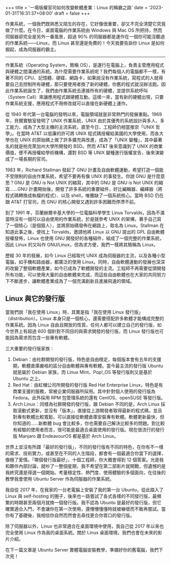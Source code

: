 +++
title = '一場版權官司如何改變軟體產業：Linux 的稱霸之路'
date = '2023-01-31T16:31:37+08:00'
draft = false
+++

作業系統，一個我們既熟悉又陌生的存在，它好像很重要，卻又不完全清楚它究竟做了什麼。在今日，桌面電腦的作業系統由 Windows 與 Mac OS 所把持，然而伺服器卻完全是另外一番風景，超過 90% 的伺服器都是運作在一個你可能沒聽過的作業系統——Linux，而 Linux 甚至還是免費的！今天我要告訴你 Linux 是如何掘起，成為伺服器的霸主。

---

作業系統（Operating System，簡稱 OS），是運行在電腦上，負責主管應用程式與硬體之間溝通的系統。為什麼需要作業系統呢？我們每個人的電腦都不一樣，有著不同的 CPU、記憶體、硬碟、網路卡，如果說沒有作業系統，寫程式的人就得要自己去控制所有硬體，那只要使用者換了新的硬體，你舊的程式就沒辦法跑。因此作業系統誕生了，我們由作業系統去連接所有的硬體，並提供系統呼叫（System Call）來讓應用程式跟硬體互動。這樣一來，當有新的硬體出現，只要作業系統支援，應用程式不用修改就可以直接在新硬體上運作。

從 1940 年代第一台電腦的發明以來，電腦領域就是非常熱門的發展重點。1969 年，貝爾實驗室發明了 UNIX 作業系統，UNIX 由於其優秀的系統設計與多人、多工能力，成為了大型主機的主流系統，直至今日，工程師仍相當推崇「UNIX 哲學」。在當時 AT&T 以低廉的許可將 UNIX 程式碼授權給美國的大學使用，而各大學也在 UNIX 的原始碼上做了許多擴充與改進，成為了「UNIX 變種」，其中最著名的就是柏克萊加州大學所開發的 BSD。然而 AT&T 後來意識到了 UNIX 的商業價值，便不再授權給學術機構，還對 BSD 等 UNIX 變種進行版權宣告，後來演變成了一場長期的官司。

1983 年，Richard Stallman 發起了 GNU 計畫及自由軟體運動，希望打造一個能不受限制的自由作業系統，希望不要再有像 UNIX 的事發生。你說 GNU 是什麼意思？GNU 是 GNU is Not UNIX 的縮寫，其中的 GNU 是 GNU is Not UNIX 的縮寫……GNU 計畫開始後，開發了許多系統的重要組件，好比編輯器、編繹器（將程式碼轉換成執檔的程式）、以及 shell，唯獨缺了一個系統核心。當時 BSD 仍在跟 AT&T 打官司，而 GNU 的核心開發又遇到許多困難而停滯不前。

到了 1991 年，芬蘭赫爾辛基大學的一位電腦科學學生 Linus Torvalds，因為不滿當時沒有一個可以自由使用的作業系統，於是就參考 UNIX 的架構，著手自己寫了一個核心（是個狠人），並將原始碼發佈在網路上，取名為 Linux。Stallman 在知道此事之後，便找上 Torvalds，邀請他將 Linux 以 GNU 提出的 GPL 自由軟體授權發佈，Linux 也使用 GNU 開發好的各種組件，組成了一個完整的作業系統，因此 Linux 的又叫作 GNU/Linux，但為求方便，我們一樣將其簡稱為 Linux。

歷經 30 年的發展，如今 Linux 已經取代 UNIX 成為伺服器的主流，以及各種小型電腦，如手機和路由器，都廣泛的使用 Linux。同時，自由軟體運動的發展也深深的改變了整個軟體產業，如今已成為了軟體開發的主流。工程師不再需要從頭開發所有功能，可以使用大量的自由軟體來完成，而這些自由軟體也在大家的共同努力下不斷進步，讓軟體產業成為了一個充滿創新且進展飛速的領域。

## Linux 與它的發行版

當我們說「我在使用 Linux」時，其實是指「我在使用 Linux 發行版」（distribution）。Linux 本身只是一個核心，還需要搭配許多軟體才能構成完整的作業系統。因為 Linux 自由且開放的性質，任何人都可以建立自己的發行版，如今世界上有超過 600 個針對不同目的與需求開發的發行版，而 Linux 發行版也可能因為需求而包含一些專有軟體。

三大重要的發行版家族：

1. Debian：由社群開發的發行版，特色是自由穩定，每個版本會有五年的支援期，軟體倉庫嚴格的區分自由軟體與專有軟體。當今最主流的發行版 Ubuntu 就是屬於 Debian 家族，而 Linux Mint、Pop!\_OS 等發行版則又是基於 Ubuntu 之上。
2. Red Hat：由紅帽公司所開發的發行版 Red Hat Enterprise Linux，特色是有商業支援的服務，常被企業伺服器所採用。其中針對個人使用的發行版為 Fedora。此外採用 RPM 包管理系統的還有 CentOS、openSUSE 等發行版。
3. Arch Linux：同樣為社群開發的發行版，跟 Debian 不同的是，Arch Linux 採取滾動式更新，並沒有「版本」，直接從上游開發者取得最新的程式碼，並且對專有軟體比較寬鬆，可以直接從軟體倉庫安裝專有軟體。軟體更新最快，但你知道的……新軟體 bug 會比較多，你也需要自己解決比較多的問題。對比較有經驗的使用者而言，很可能是最適合桌面使用的發行版。現在很流行的發行版 Manjaro 跟 EndeavourOS 都是基於 Arch Linux。

世界上並沒有所謂「最好的發行版」，不同的發行版有不同的特色，在你有不一樣的需求、技術實力，或甚至在不同的人生階段，都會有一個最適合你當下的選擇，像極了愛情。「哪個發行版最好」，十個工程師，你大概會得到 12 個答案。光是我和夥伴內部討論，就吵了一整個星期，我不希望在第二部影片就開戰，但遺憾的是我終究還是得選一個開始。考量穩定性、熱門度、使用體驗的多個面向，在往後的教學我會使用 Ubuntu Server 作為伺服器的作業系統。

我自從 2017 年，在我家的一台老電腦上安裝了我的第一台 Ubuntu，從此踏入了 Linux 與 self-hosting 的圈子，後來也一路嘗試了各式各樣的不同發行版，最頻繁的時期甚至兩個月就換一個發行版。我不認為 Ubuntu 是最好的發行版，但它確實適合入門，不會讓你在第一次使用，還懵懵懂懂時就被嚇壞而不敢再嘗試。當你有了基礎後，我相信你自然而然會去尋找更合你胃口的發行版。

除了伺服器以外，Linux 也非常適合在桌面環境中使用，我自己從 2017 年以來也完全使用 Linux 作為我的桌面系統。關於 Linux 桌面環境，我們也會在未來的影片介紹。

在下一篇文章是 Ubuntu Server 實體電腦安裝教學，準備好你的舊電腦，我們下次見！
